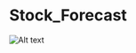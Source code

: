 # Stock_Forecast
![Alt text](C:/Users/user/Desktop/VSC/StockForecast/10batch_20epochs_resprop.jpg "Optional title")
